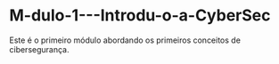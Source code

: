 # M-dulo-1---Introdu-o-a-CyberSec
Este é o primeiro módulo abordando os primeiros conceitos de cibersegurança.
